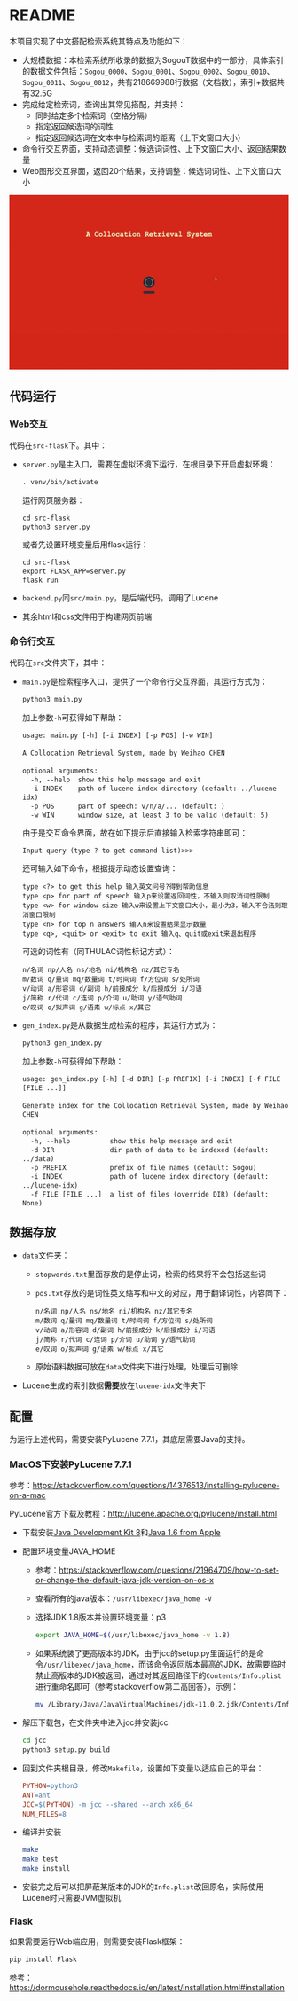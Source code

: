# README

本项目实现了中文搭配检索系统其特点及功能如下：

- 大规模数据：本检索系统所收录的数据为SogouT数据中的一部分，具体索引的数据文件包括：`Sogou_0000`、`Sogou_0001`、`Sogou_0002`、`Sogou_0010`、`Sogou_0011`、`Sogou_0012`，共有218669988行数据（文档数），索引+数据共有32.5G
- 完成给定检索词，查询出其常见搭配，并支持：
  - 同时给定多个检索词（空格分隔）
  - 指定返回候选词的词性
  - 指定返回候选词在文本中与检索词的距离（上下文窗口大小）
- 命令行交互界面，支持动态调整：候选词词性、上下文窗口大小、返回结果数量
- Web图形交互界面，返回20个结果，支持调整：候选词词性、上下文窗口大小

![cr_demo_cp](img/cr_demo_cp.gif)



## 代码运行

### Web交互

代码在`src-flask`下。其中：

- `server.py`是主入口，需要在虚拟环境下运行，在根目录下开启虚拟环境：

  ```sh
  . venv/bin/activate
  ```

  运行网页服务器：

  ```
  cd src-flask
  python3 server.py
  ```

  或者先设置环境变量后用flask运行：

  ```
  cd src-flask
  export FLASK_APP=server.py
  flask run
  ```

- `backend.py`同`src/main.py`，是后端代码，调用了Lucene

- 其余html和css文件用于构建网页前端



### 命令行交互

代码在`src`文件夹下，其中：

- `main.py`是检索程序入口，提供了一个命令行交互界面，其运行方式为：

  ```sh
  python3 main.py
  ```

  加上参数`-h`可获得如下帮助：

  ```
  usage: main.py [-h] [-i INDEX] [-p POS] [-w WIN]
  
  A Collocation Retrieval System, made by Weihao CHEN
  
  optional arguments:
    -h, --help  show this help message and exit
    -i INDEX    path of lucene index directory (default: ../lucene-idx)
    -p POS      part of speech: v/n/a/... (default: )
    -w WIN      window size, at least 3 to be valid (default: 5)
  ```

  由于是交互命令界面，故在如下提示后直接输入检索字符串即可：

  ```
  Input query (type ? to get command list)>>>
  ```

  还可输入如下命令，根据提示动态设置查询：

  ```
  type <?> to get this help 输入英文问号?得到帮助信息
  type <p> for part of speech 输入p来设置返回词性，不输入则取消词性限制
  type <w> for window size 输入w来设置上下文窗口大小，最小为3，输入不合法则取消窗口限制
  type <n> for top n answers 输入n来设置结果显示数量
  type <q>, <quit> or <exit> to exit 输入q、quit或exit来退出程序
  ```

  可选的词性有（同THULAC词性标记方式）：

  ```
  n/名词 np/人名 ns/地名 ni/机构名 nz/其它专名
  m/数词 q/量词 mq/数量词 t/时间词 f/方位词 s/处所词
  v/动词 a/形容词 d/副词 h/前接成分 k/后接成分 i/习语 
  j/简称 r/代词 c/连词 p/介词 u/助词 y/语气助词
  e/叹词 o/拟声词 g/语素 w/标点 x/其它
  ```

- `gen_index.py`是从数据生成检索的程序，其运行方式为：

  ```sh
  python3 gen_index.py
  ```

  加上参数`-h`可获得如下帮助：

  ```
  usage: gen_index.py [-h] [-d DIR] [-p PREFIX] [-i INDEX] [-f FILE [FILE ...]]
  
  Generate index for the Collocation Retrieval System, made by Weihao CHEN
  
  optional arguments:
    -h, --help          show this help message and exit
    -d DIR              dir path of data to be indexed (default: ../data)
    -p PREFIX           prefix of file names (default: Sogou)
    -i INDEX            path of lucene index directory (default: ../lucene-idx)
    -f FILE [FILE ...]  a list of files (override DIR) (default: None)
  ```



## 数据存放

- `data`文件夹：

  - `stopwords.txt`里面存放的是停止词，检索的结果将不会包括这些词

  - `pos.txt`存放的是词性英文缩写和中文的对应，用于翻译词性，内容同下：

    ```
    n/名词 np/人名 ns/地名 ni/机构名 nz/其它专名
    m/数词 q/量词 mq/数量词 t/时间词 f/方位词 s/处所词
    v/动词 a/形容词 d/副词 h/前接成分 k/后接成分 i/习语 
    j/简称 r/代词 c/连词 p/介词 u/助词 y/语气助词
    e/叹词 o/拟声词 g/语素 w/标点 x/其它
    ```

  - 原始语料数据可放在`data`文件夹下进行处理，处理后可删除

- Lucene生成的索引数据**需要**放在`lucene-idx`文件夹下



## 配置

为运行上述代码，需要安装PyLucene 7.7.1，其底层需要Java的支持。

### MacOS下安装PyLucene 7.7.1

参考：https://stackoverflow.com/questions/14376513/installing-pylucene-on-a-mac

PyLucene官方下载及教程：http://lucene.apache.org/pylucene/install.html

- 下载安装[Java Development Kit 8](http://www.oracle.com/technetwork/java/javase/downloads/jdk8-downloads-2133151.html)和[Java 1.6 from Apple](https://support.apple.com/kb/dl1572?locale=en_US)

- 配置环境变量JAVA_HOME

  - 参考：https://stackoverflow.com/questions/21964709/how-to-set-or-change-the-default-java-jdk-version-on-os-x

  - 查看所有的java版本：`/usr/libexec/java_home -V`

  - 选择JDK 1.8版本并设置环境变量：p3

    ```sh
    export JAVA_HOME=$(/usr/libexec/java_home -v 1.8)
    ```

  - 如果系统装了更高版本的JDK，由于jcc的setup.py里面运行的是命令`/usr/libexec/java_home`，而该命令返回版本最高的JDK，故需要临时禁止高版本的JDK被返回，通过对其返回路径下的`Contents/Info.plist`进行重命名即可（参考stackoverflow第二高回答），示例：

    ```sh
    mv /Library/Java/JavaVirtualMachines/jdk-11.0.2.jdk/Contents/Info.plist /Library/Java/JavaVirtualMachines/jdk-11.0.2.jdk/Contents/Info.plist.disabled
    ```

- 解压下载包，在文件夹中进入jcc并安装jcc

  ```sh
  cd jcc
  python3 setup.py build
  ```

- 回到文件夹根目录，修改`Makefile`，设置如下变量以适应自己的平台：

  ```makefile
  PYTHON=python3
  ANT=ant
  JCC=$(PYTHON) -m jcc --shared --arch x86_64
  NUM_FILES=8
  ```

- 编译并安装

  ```sh
  make
  make test
  make install
  ```

- 安装完之后可以把屏蔽某版本的JDK的`Info.plist`改回原名，实际使用Lucene时只需要JVM虚拟机

### Flask

如果需要运行Web端应用，则需要安装Flask框架：

```sh
pip install Flask
```

参考：https://dormousehole.readthedocs.io/en/latest/installation.html#installation


